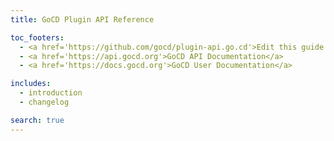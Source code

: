 ```yaml
---
title: GoCD Plugin API Reference

toc_footers:
  - <a href='https://github.com/gocd/plugin-api.go.cd'>Edit this guide on GitHub</a>
  - <a href='https://api.gocd.org'>GoCD API Documentation</a>
  - <a href='https://docs.gocd.org'>GoCD User Documentation</a>

includes:
  - introduction
  - changelog

search: true
---
```

